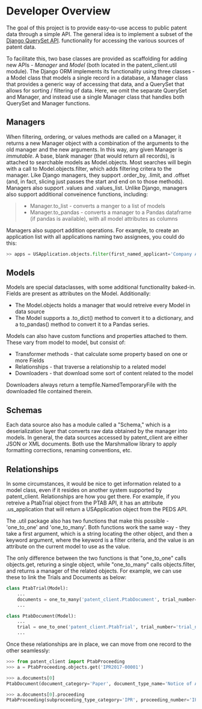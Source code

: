 # Developer Overview

The goal of this project is to provide easy-to-use access to public patent data through a simple API.
The general idea is to implement a subset of the
[Django QuerySet API](https://docs.djangoproject.com/en/2.1/ref/models/querysets/). functionality for accessing
the various sources of patent data.

To facilitate this, two base classes are provided as scaffolding for adding new APIs - *Manager* and *Model* (both located in the patent_client.util module). The
Django ORM implements its functionality using three classes - a Model class that models a single record in a database,
a Manager class that provides a generic way of accessing that data, and a QuerySet that allows for sorting / filtering of data.
Here, we omit the separate QuerySet and Manager, and instead use a single Manager class that handles both QuerySet and Manager
functions.

## Managers

When filtering, ordering, or values methods are called on a Manager, it returns a new Manager object with a combination of the arguments to the old manager and the new arguments. In this way, any given Manager is *immutable*. A base, blank manager (that would return all records), is attached to searchable models as Model.objects. Most searches will begin with a call to Model.objects.filter, which adds filtering critera to the manager. Like Django managers, they support .order_by, .limit, and .offset (and, in fact, slicing just passes the start and end on to those methods). Managers also support .values and .values_list.  Unlike Django, managers also support additional conveinence functions, including:

> - Manager.to_list - converts a manger to a list of models
> - Manager.to_pandas - converts a manager to a Pandas dataframe (if pandas is available), with all model attributes as columns

Managers also support addition operations. For example, to create an application list with all applications naming two assignees, you could do this:

```python
>> apps = USApplication.objects.filter(first_named_applicant='Company A') + USApplication.objects.filter(first_named_applicant='Company B')
```

## Models

Models are special dataclasses, with some additional functionality baked-in. Fields are present as attributes on the Model. Additionally:

- The Model.objects holds a manager that would retreive every Model in data source
- The Model supports a .to_dict() method to convert it to a dictionary, and a to_pandas() method to convert it to a Pandas series.

Models can also have custom functions and properties attached to them. These vary from model to model, but consist of:

- Transformer methods - that calculate some property based on one or more Fields
- Relationships - that traverse a relationship to a related model
- Downloaders - that download some sort of content related to the model

Downloaders always return a tempfile.NamedTemporaryFile with the downloaded file contained therein.

## Schemas

Each data source also has a module called a "Schema," which is a deserialization layer that converts raw data obtained by the manager into
models. In general, the data sources accessed by patent_client are either JSON or XML documents. Both use the Marshmallow library to apply
formatting corrections, renaming conventions, etc.

## Relationships

In some circumstances, it would be nice to get information related to a model class, even if it resides on another system supported by patent_client. Relationships are how you get there. For example, if you retreive a PtabTrial object from the PTAB API, it has an attribute .us_application that will return a USApplication object from the PEDS API.

The .util package also has two functions that make this possible - 'one_to_one' and 'one_to_many'. Both functions work the same way -
they take a first argument, which is a string locating the other object, and then a keyword argument, where the keyword is a filter criteria,
and the value is an attribute on the current model to use as the value.

The only difference between the two functions is that "one_to_one" calls objects.get, returing a single object, while "one_to_many"
calls objects.filter, and returns a manager of the related objects. For example, we can use these to link the Trials and Documents as below:

```python
class PtabTrial(Model):
    ...
    documents = one_to_many('patent_client.PtabDocument', trial_number='trial_number')
    ...

class PtabDocument(Model):
    ...
    trial = one_to_one('patent_client.PtabTrial', trial_number='trial_number')
    ...
```

Once these relationships are in place, we can move from one record to the other seamlessly:

```python
>>> from patent_client import PtabProceeding
>>> a = PtabProceeding.objects.get('IPR2017-00001')

>>> a.documents[0]
PtabDocument(document_category='Paper', document_type_name='Notice of Appeal', document_number=50, document_name='IPR2017-00001NOAFWD.pdf', document_filing_date=datetime.date(2018, 5, 16), title=None)

>>> a.documents[0].proceeding
PtabProceeding(subproceeding_type_category='IPR', proceeding_number='IPR2017-00001', proceeding_status_category='FWD Entered', proceeding_type_category='AIA Trial', respondent_party_name='SIPCO, LLC')
```
